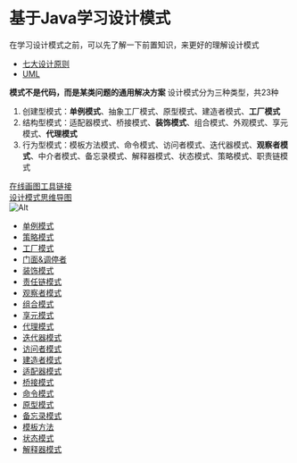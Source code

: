 # 基于Java学习设计模式

在学习设计模式之前，可以先了解一下前置知识，来更好的理解设计模式
- [七大设计原则](设计模式/七大设计原则/)
- [UML](设计模式/UML/)

**模式不是代码，而是某类问题的通用解决方案**
设计模式分为三种类型，共23种
1. 创建型模式：**单例模式**、抽象工厂模式、原型模式、建造者模式、**工厂模式**
2. 结构型模式：适配器模式、桥接模式、**装饰模式**、组合模式、外观模式、享元模式、**代理模式**
3. 行为型模式：模板方法模式、命令模式、访问者模式、迭代器模式、**观察者模式**、中介者模式、备忘录模式、解释器模式、状态模式、策略模式、职责链模式

[在线画图工具链接](https://www.processon.com/i/5e0d9502e4b02086237ce4f8)       
[设计模式思维导图](https://www.processon.com/view/link/5ef0a2eb6376891e81df6c6e)      
![Alt](http://assets.processon.com/chart_image/5ee4e82de0b34d4dba39164d.png)     

- [单例模式](设计模式/单例模式/)
- [策略模式](设计模式/策略模式/)
- [工厂模式](设计模式/工厂模式/)
- [门面&调停者](设计模式/门面&调停者/)
- [装饰模式](设计模式/装饰模式/)
- [责任链模式](设计模式/责任链模式/)
- [观察者模式](设计模式/观察者模式/)
- [组合模式](设计模式/组合模式/)
- [享元模式](设计模式/享元模式/)
- [代理模式](设计模式/代理模式/)
- [迭代器模式](设计模式/迭代器模式/)
- [访问者模式](设计模式/访问者模式/)
- [建造者模式](设计模式/建造者模式/)
- [适配器模式](设计模式/适配器模式/)
- [桥接模式](设计模式/桥接模式/)
- [命令模式](设计模式/命令模式/)
- [原型模式](设计模式/原型模式/)
- [备忘录模式](设计模式/备忘录模式/)
- [模板方法](设计模式/模板方法/)
- [状态模式](设计模式/状态模式/)
- [解释器模式](设计模式/解释器模式/)

